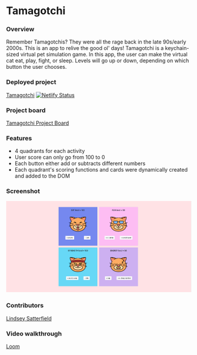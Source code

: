 # Tamagotchi

### Overview
Remember Tamagotchis? They were all the rage back in the late 90s/early 2000s. This is an app to relive the good ol' days! Tamagotchi is a keychain-sized virtual pet simulation game. In this app, the user can make the virtual cat eat, play, fight, or sleep. Levels will go up or down, depending on which button the user chooses.
### Deployed project
[Tamagotchi](https://lindseysatterfield-tamagotchi.netlify.app/) [![Netlify Status](https://api.netlify.com/api/v1/badges/adc23b2c-9985-40d1-a597-f0a08da60863/deploy-status)](https://app.netlify.com/sites/lindseysatterfield-tamagotchi/deploys)
### Project board
[Tamagotchi Project Board](https://github.com/lindseysatterfield/ASSIGNMENT-Tamagotchi/projects)

### Features
- 4 quadrants for each activity
- User score can only go from 100 to 0
- Each button either add or subtracts different numbers
- Each quadrant's scoring functions and cards were dynamically created and added to the DOM


### Screenshot
![](./src/assets/tamagotchi-screenshot.png)

### Contributors
[Lindsey Satterfield](https://github.com/lindseysatterfield)

### Video walkthrough
[Loom](https://www.loom.com/share/12b7b4fc12a14c58b8b1dd3853a618d5)

